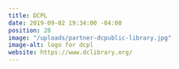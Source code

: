 ```yaml
---
title: DCPL
date: 2019-09-02 19:34:00 -04:00
position: 28
image: "/uploads/partner-dcpublic-library.jpg"
image-alt: logo for dcpl
website: https://www.dclibrary.org/
---
```


